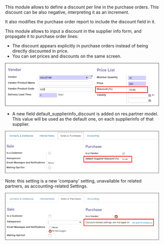 This module allows to define a discount per line in the purchase orders.
This discount can be also negative, interpreting it as an increment.

It also modifies the purchase order report to include the discount field
in it.

This module allows to input a discount in the supplier info form, and
propagate it to purchase order lines:

- The discount appears explicitly in purchase orders instead of being
  directly discounted in price.
- You can set prices and discounts on the same screen.

![image](../static/description/product_supplierinfo_form.png)

- A new field default_supplierinfo_discount is added on res.partner
  model. This value will be used as the default one, on each
  supplierinfo of that supplier.

![image](../static/description/res_partner_company_form.png)

Note: this setting is a new 'company' setting, unavailable for related
partners, as accounting-related Settings.

![image](../static/description/res_partner_individual_form.png)

